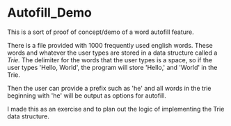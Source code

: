 # Autofill_Demo

This is a sort of proof of concept/demo of a word autofill feature.

There is a file provided with 1000 frequently used english words. These words and whatever the user types are stored in a data structure called a *Trie.*
The delimiter for the words that the user types is a space, so if the user types 'Hello, World', the program will store 'Hello,' and 'World' in the Trie.

Then the user can provide a prefix such as 'he' and all words in the trie beginning with 'he' will be output as options for autofill.

I made this as an exercise and to plan out the logic of implementing the Trie data structure. 
